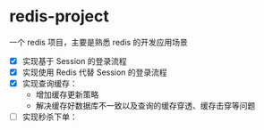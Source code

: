 # redis-project
一个 redis 项目，主要是熟悉 redis 的开发应用场景

- [x] 实现基于 Session 的登录流程  
- [x] 实现使用 Redis 代替 Session 的登录流程  
- [x] 实现查询缓存：  
    - 增加缓存更新策略  
    - 解决缓存好数据库不一致以及查询的缓存穿透、缓存击穿等问题  
- [ ] 实现秒杀下单：  
